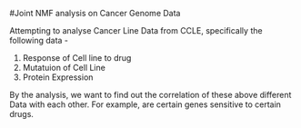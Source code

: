 #Joint NMF analysis on Cancer Genome Data

Attempting to analyse Cancer Line Data from CCLE, specifically the following data - 
1. Response of Cell line to drug
2. Mutatuion of Cell Line
3. Protein Expression

By the analysis, we want to find out the correlation of these above different Data with each other. 
For example, are certain genes sensitive to certain drugs.